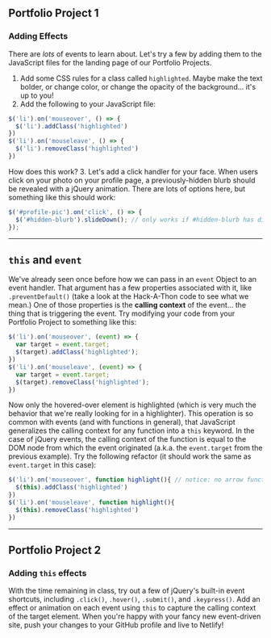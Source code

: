 

## Portfolio Project 1
### Adding Effects

There are _lots_ of events to learn about. Let's try a few by adding them to the JavaScript files for the landing page of our Portfolio Projects.

1. Add some CSS rules for a class called `highlighted`. Maybe make the text bolder, or change color, or change the opacity of the background... it's up to you!
2. Add the following to your JavaScript file:

```javascript
$('li').on('mouseover', () => {
  $('li').addClass('highlighted')
})
$('li').on('mouseleave', () => {
  $('li').removeClass('highlighted')
})
```

How does this work?
3. Let's add a click handler for your face. When users click on your photo on your profile page, a previously-hidden blurb should be revealed with a jQuery animation. There are lots of options here, but something like this should work:

```javascript
$('#profile-pic').on('click', () => {
  $('#hidden-blurb').slideDown(); // only works if #hidden-blurb has display:none; in its CSS
});
```

---

## `this` and `event`

We've already seen once before how we can pass in an `event` Object to an event handler. That argument has a few properties associated with it, like `.preventDefault()` (take a look at the Hack-A-Thon code to see what we mean.) One of those properties is the __calling context__ of the event... the thing that is triggering the event. Try modifying your code from your Portfolio Project to something like this:

```javascript
$('li').on('mouseover', (event) => {
  var target = event.target;
  $(target).addClass('highlighted');
})
$('li').on('mouseleave', (event) => {
  var target = event.target;
  $(target).removeClass('highlighted');
})
```
Now only the hovered-over element is highlighted (which is very much the behavior that we're really looking for in a highlighter). This operation is so common with events (and with functions in general), that JavaScript generalizes the calling context for any function into a `this` keyword. In the case of jQuery events, the calling context of the function is equal to the DOM node from which the event originated (a.k.a. the `event.target` from the previous example). Try the following refactor (it should work the same as `event.target` in this case):

```javascript
$('li').on('mouseover', function highlight(){ // notice: no arrow function!
  $(this).addClass('highlighted')
})
$('li').on('mouseleave', function highlight(){
  $(this).removeClass('highlighted')
})
```
---

## Portfolio Project 2
### Adding `this` effects

With the time remaining in class, try out a few of jQuery's built-in event shortcuts, including `.click()`, `.hover()`, `.submit()`, and `.keypress()`. Add an effect or animation on each event using `this` to capture the calling context of the target element. When you're happy with your fancy new event-driven site, push your changes to your GitHub profile and live to Netlify!
